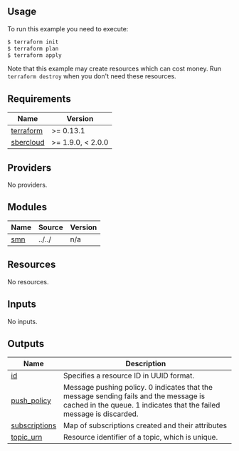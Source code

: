 ## Usage

To run this example you need to execute:

```bash
$ terraform init
$ terraform plan
$ terraform apply
```

Note that this example may create resources which can cost money. Run `terraform destroy` when you don't need these resources.

<!-- BEGIN_TF_DOCS -->
## Requirements

| Name | Version |
|------|---------|
| <a name="requirement_terraform"></a> [terraform](#requirement\_terraform) | >= 0.13.1 |
| <a name="requirement_sbercloud"></a> [sbercloud](#requirement\_sbercloud) | >= 1.9.0, < 2.0.0 |

## Providers

No providers.

## Modules

| Name | Source | Version |
|------|--------|---------|
| <a name="module_smn"></a> [smn](#module\_smn) | ../../ | n/a |

## Resources

No resources.

## Inputs

No inputs.

## Outputs

| Name | Description |
|------|-------------|
| <a name="output_id"></a> [id](#output\_id) | Specifies a resource ID in UUID format. |
| <a name="output_push_policy"></a> [push\_policy](#output\_push\_policy) | Message pushing policy. 0 indicates that the message sending fails and the message is cached in the queue. 1 indicates that the failed message is discarded. |
| <a name="output_subscriptions"></a> [subscriptions](#output\_subscriptions) | Map of subscriptions created and their attributes |
| <a name="output_topic_urn"></a> [topic\_urn](#output\_topic\_urn) | Resource identifier of a topic, which is unique. |
<!-- END_TF_DOCS -->